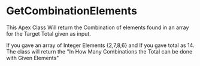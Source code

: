 # GetCombinationElements
This Apex Class Will return the Combination of elements found in an array for the Target Total given as input.

If you gave an array of Integer Elements {2,7,8,6} and If you gave total as 14. The class will return the "In How Many Combinations the Total can be done with Given Elements"
